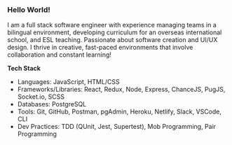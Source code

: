 ### Hello World! 

I am a full stack software engineer with experience managing teams in a bilingual environment, developing curriculum for an overseas international school, and ESL teaching. Passionate about software creation and UI/UX design. I thrive in creative, fast-paced environments that involve collaboration and constant learning! 

**Tech Stack**
- Languages: JavaScript, HTML/CSS
- Frameworks/Libraries: React, Redux, Node, Express, ChanceJS, PugJS, Socket.io, SCSS
- Databases: PostgreSQL
- Tools: Git, GitHub, Postman, pgAdmin, Heroku, Netlify, Slack, VSCode, CLI
- Dev Practices: TDD (QUnit, Jest, Supertest), Mob Programming, Pair Programming

<!--
**katiepdx/katiepdx** is a ✨ _special_ ✨ repository because its `README.md` (this file) appears on your GitHub profile.

Here are some ideas to get you started:

- 🔭 I’m currently working on ...
- 🌱 I’m currently learning ...
- 👯 I’m looking to collaborate on ...
- 🤔 I’m looking for help with ...
- 💬 Ask me about ...
- 📫 How to reach me: ...
- 😄 Pronouns: ...
- ⚡ Fun fact: ...
-->
